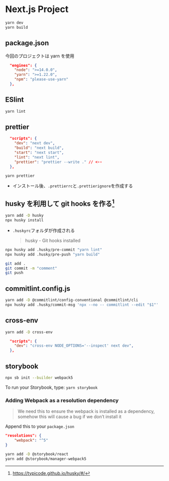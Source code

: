 # Next.js Project

```bash
yarn dev
yarn build
```

## package.json

今回のプロジェクトは yarn を使用

```json
  "engines": {
    "node": ">=14.0.0",
    "yarn": ">=1.22.0",
    "npm": "please-use-yarn"
  },
```

## ESlint

```bash
yarn lint
```

## prettier

```json
  "scripts": {
    "dev": "next dev",
    "build": "next build",
    "start": "next start",
    "lint": "next lint",
    "prettier": "prettier --write ." // <--
  },
```

```bash
yarn prettier
```

- インストール後、`.prettierrc`と`.prettierignore`を作成する

## husky を利用して git hooks を作る[^1]

```bash
yarn add -D husky
npx husky install
```

- `.huskyrc`フォルダが作成される
  > husky - Git hooks installed

```bash
npx husky add .husky/pre-commit "yarn lint"
npx husky add .husky/pre-push "yarn build"
```

```bash
git add .
git commit -m "comment"
git push
```

## commitlint.config.js

```bash
yarn add -D @commitlint/config-conventional @commitlint/cli
npx husky add .husky/commit-msg 'npx --no -- commitlint --edit "$1"'
```

## cross-env

```bash
yarn add -D cross-env
```

```json
  "scripts": {
    "dev": "cross-env NODE_OPTIONS='--inspect' next dev",
  },
```

## storybook

```bash
npx sb init --builder webpack5
```

To run your Storybook, type: `yarn storybook`

### Adding Webpack as a resolution dependency

> We need this to ensure the webpack is installed as a dependency, somehow this will cause a bug if we don’t install it

Append this to your `package.json`

```json
"resolutions": {
    "webpack": "^5"
}
```

```bash
yarn add -D @storybook/react
yarn add @storybook/manager-webpack5
```

[^1]: https://typicode.github.io/husky/#/
